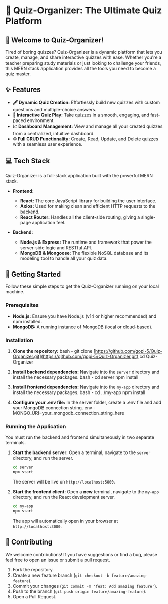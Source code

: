 # 🧠 Quiz-Organizer: The Ultimate Quiz Platform

## 👋 Welcome to Quiz-Organizer!

Tired of boring quizzes? Quiz-Organizer is a dynamic platform that lets you create, manage, and share interactive quizzes with ease. Whether you're a teacher preparing study materials or just looking to challenge your friends, this MERN stack application provides all the tools you need to become a quiz master.

## ✨ Features

-   **🖋️ Dynamic Quiz Creation:** Effortlessly build new quizzes with custom questions and multiple-choice answers.
-   **🚀 Interactive Quiz Play:** Take quizzes in a smooth, engaging, and fast-paced environment.
-   **📈 Dashboard Management:** View and manage all your created quizzes from a centralized, intuitive dashboard.
-   **⚙️ Full CRUD Functionality:** Create, Read, Update, and Delete quizzes with a seamless user experience.

## 💻 Tech Stack
Quiz-Organizer is a full-stack application built with the powerful MERN stack.

-   **Frontend:**
    -   **React:** The core JavaScript library for building the user interface.
    -   **Axios:** Used for making clean and efficient HTTP requests to the backend.
    -   **React Router:** Handles all the client-side routing, giving a single-page application feel.

-   **Backend:**
    -   **Node.js & Express:** The runtime and framework that power the server-side logic and RESTful API.
    -   **MongoDB & Mongoose:** The flexible NoSQL database and its modeling tool to handle all your quiz data.

## 🚀 Getting Started
Follow these simple steps to get the Quiz-Organizer running on your local machine.

### **Prerequisites**

-   **Node.js:** Ensure you have Node.js (v14 or higher recommended) and npm installed.
-   **MongoDB:** A running instance of MongoDB (local or cloud-based).

### **Installation**

1.  **Clone the repository:**
    bash -
    git clone [https://github.com/gopi-5/Quiz-Organizer.git](https://github.com/gopi-5/Quiz-Organizer.git)
    cd Quiz-Organizer
    
2.  **Install backend dependencies:**
    Navigate into the `server` directory and install the necessary packages.
    bash -
    cd server
    npm install
    
3.  **Install frontend dependencies:**
    Navigate into the `my-app` directory and install the necessary packages.
    bash -
    cd ../my-app
    npm install

4.  **Configure your .env file:**
    In the server folder, create a .env file and add your MongoDB connection string.
    env -
    MONGO_URI=your_mongodb_connection_string_here

### **Running the Application**

You must run the backend and frontend simultaneously in two separate terminals.

1.  **Start the backend server:**
    Open a terminal, navigate to the `server` directory, and run the server.
    ```bash
    cd server
    npm start
    ```
    The server will be live on `http://localhost:5000`.

2.  **Start the frontend client:**
    Open a **new** terminal, navigate to the `my-app` directory, and run the React development server.
    ```bash
    cd my-app
    npm start
    ```
    The app will automatically open in your browser at `http://localhost:3000`.
    
## 🤝 Contributing

We welcome contributions! If you have suggestions or find a bug, please feel free to open an issue or submit a pull request.

1.  Fork the repository.
2.  Create a new feature branch (`git checkout -b feature/amazing-feature`).
3.  Commit your changes (`git commit -m 'feat: Add amazing feature'`).
4.  Push to the branch (`git push origin feature/amazing-feature`).
5.  Open a Pull Request.
